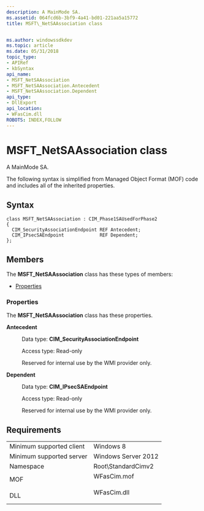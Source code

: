 ```yaml
---
description: A MainMode SA.
ms.assetid: 064fcd6b-3bf9-4a41-bd01-221aa5a15772
title: MSFT\_NetSAAssociation class


ms.author: windowssdkdev
ms.topic: article
ms.date: 05/31/2018
topic_type: 
- APIRef
- kbSyntax
api_name: 
- MSFT_NetSAAssociation
- MSFT_NetSAAssociation.Antecedent
- MSFT_NetSAAssociation.Dependent
api_type: 
- DllExport
api_location: 
- WFasCim.dll
ROBOTS: INDEX,FOLLOW
---
```


# MSFT\_NetSAAssociation class

A MainMode SA.

The following syntax is simplified from Managed Object Format (MOF) code and includes all of the inherited properties.

## Syntax

``` syntax
class MSFT_NetSAAssociation : CIM_Phase1SAUsedForPhase2
{
  CIM_SecurityAssociationEndpoint REF Antecedent;
  CIM_IPsecSAEndpoint             REF Dependent;
};
```

## Members

The **MSFT\_NetSAAssociation** class has these types of members:

-   [Properties](#properties)

### Properties

The **MSFT\_NetSAAssociation** class has these properties.

<dl> <dt>

**Antecedent**
</dt> <dd> <dl> <dt>

Data type: **CIM\_SecurityAssociationEndpoint**
</dt> <dt>

Access type: Read-only
</dt> </dl>

Reserved for internal use by the WMI provider only.

</dd> <dt>

**Dependent**
</dt> <dd> <dl> <dt>

Data type: **CIM\_IPsecSAEndpoint**
</dt> <dt>

Access type: Read-only
</dt> </dl>

Reserved for internal use by the WMI provider only.

</dd> </dl>

## Requirements



|                                     |                                                                                        |
|-------------------------------------|----------------------------------------------------------------------------------------|
| Minimum supported client<br/> | Windows 8<br/>                                                                   |
| Minimum supported server<br/> | Windows Server 2012<br/>                                                         |
| Namespace<br/>                | Root\\StandardCimv2<br/>                                                         |
| MOF<br/>                      | <dl> <dt>WFasCim.mof</dt> </dl> |
| DLL<br/>                      | <dl> <dt>WFasCim.dll</dt> </dl> |



 

 




